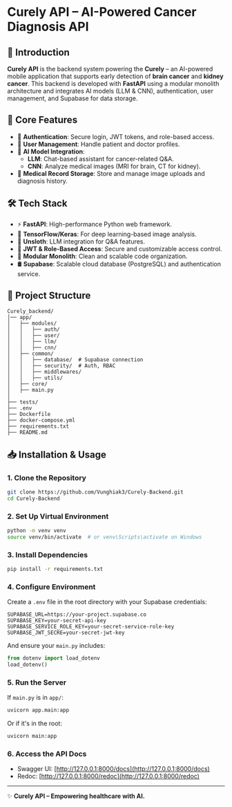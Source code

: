 # Curely API – AI-Powered Cancer Diagnosis API

## 🏥 Introduction

**Curely API** is the backend system powering the **Curely** – an AI-powered mobile application that supports early detection of **brain cancer** and **kidney cancer**. This backend is developed with **FastAPI** using a modular monolith architecture and integrates AI models (LLM & CNN), authentication, user management, and Supabase for data storage.

## 🚀 Core Features

- 🔐 **Authentication**: Secure login, JWT tokens, and role-based access.
- 👤 **User Management**: Handle patient and doctor profiles.
- 🧠 **AI Model Integration**:
  - **LLM**: Chat-based assistant for cancer-related Q&A.
  - **CNN**: Analyze medical images (MRI for brain, CT for kidney).
- 🧾 **Medical Record Storage**: Store and manage image uploads and diagnosis history.

## 🛠 Tech Stack

- ⚡ **FastAPI**: High-performance Python web framework.
- 🧠 **TensorFlow/Keras**: For deep learning-based image analysis.
- 🧠 **Unsloth**: LLM integration for Q&A features.
- 🔐 **JWT & Role-Based Access**: Secure and customizable access control.
- 🧩 **Modular Monolith**: Clean and scalable code organization.
- 🛢 **Supabase**: Scalable cloud database (PostgreSQL) and authentication service.

## 📁 Project Structure

```
Curely_backend/
│── app/
│   ├── modules/
│   │   ├── auth/
│   │   ├── user/
│   │   ├── llm/
│   │   ├── cnn/
│   ├── common/
│   │   ├── database/  # Supabase connection
│   │   ├── security/  # Auth, RBAC
│   │   ├── middlewares/
│   │   ├── utils/
│   ├── core/
│   ├── main.py
│
├── tests/
├── .env
├── Dockerfile
├── docker-compose.yml
├── requirements.txt
├── README.md
```

## 📥 Installation & Usage

### 1. Clone the Repository

```bash
git clone https://github.com/Vunghiak3/Curely-Backend.git
cd Curely-Backend
```

### 2. Set Up Virtual Environment

```bash
python -m venv venv
source venv/bin/activate  # or venv\Scripts\activate on Windows
```

### 3. Install Dependencies

```bash
pip install -r requirements.txt
```

### 4. Configure Environment

Create a `.env` file in the root directory with your Supabase credentials:

```
SUPABASE_URL=https://your-project.supabase.co
SUPABASE_KEY=your-secret-api-key
SUPABASE_SERVICE_ROLE_KEY=your-secret-service-role-key
SUPABASE_JWT_SECRE=your-secret-jwt-key
```

And ensure your `main.py` includes:

```python
from dotenv import load_dotenv
load_dotenv()
```

### 5. Run the Server

If `main.py` is in `app/`:

```bash
uvicorn app.main:app
```

Or if it's in the root:

```bash
uvicorn main:app
```

### 6. Access the API Docs

- Swagger UI: [http://127.0.0.1:8000/docs](http://127.0.0.1:8000/docs)
- Redoc: [http://127.0.0.1:8000/redoc](http://127.0.0.1:8000/redoc)

---

✨ **Curely API – Empowering healthcare with AI.**
